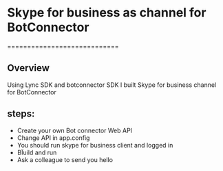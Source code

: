 # Skype for business as channel for BotConnector
============================

## Overview ##

Using Lync SDK and botconnector SDK I built Skype for business channel for BotConnector

## steps: ##
 - Create your own Bot connector Web API
 - Change API in app.config
 - You should run skype for business client and logged in
 - Bآuild and run
 - Ask a colleague to send you hello

